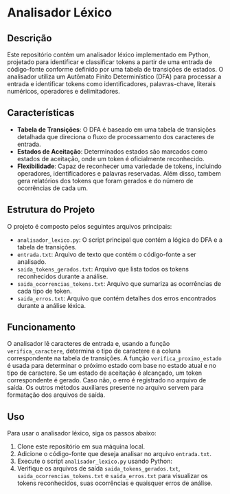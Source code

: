 # Analisador Léxico

## Descrição
Este repositório contém um analisador léxico implementado em Python, projetado para identificar e classificar tokens a partir de uma entrada de código-fonte conforme definido por uma tabela de transições de estados. O analisador utiliza um Autômato Finito Determinístico (DFA) para processar a entrada e identificar tokens como identificadores, palavras-chave, literais numéricos, operadores e delimitadores.

## Características
- **Tabela de Transições**: O DFA é baseado em uma tabela de transições detalhada que direciona o fluxo de processamento dos caracteres de entrada.
- **Estados de Aceitação**: Determinados estados são marcados como estados de aceitação, onde um token é oficialmente reconhecido.
- **Flexibilidade**: Capaz de reconhecer uma variedade de tokens, incluindo operadores, identificadores e palavras reservadas. Além disso, tambem gera relatórios dos tokens que foram gerados e do número de ocorrências de cada um.

## Estrutura do Projeto
O projeto é composto pelos seguintes arquivos principais:
- `analisador_lexico.py`: O script principal que contém a lógica do DFA e a tabela de transições.
- `entrada.txt`: Arquivo de texto que contém o código-fonte a ser analisado.
- `saida_tokens_gerados.txt`: Arquivo que lista todos os tokens reconhecidos durante a análise.
- `saida_ocorrencias_tokens.txt`: Arquivo que sumariza as ocorrências de cada tipo de token.
- `saida_erros.txt`: Arquivo que contém detalhes dos erros encontrados durante a análise léxica.

## Funcionamento
O analisador lê caracteres de entrada e, usando a função `verifica_caractere`, determina o tipo de caractere e a coluna correspondente na tabela de transições. A função `verifica_proximo_estado` é usada para determinar o próximo estado com base no estado atual e no tipo de caractere. Se um estado de aceitação é alcançado, um token correspondente é gerado. Caso não, o erro é registrado no arquivo de saída. Os outros métodos auxiliares presente no arquivo servem para formatação dos arquivos de saída.

## Uso
Para usar o analisador léxico, siga os passos abaixo:
1. Clone este repositório em sua máquina local.
2. Adicione o código-fonte que deseja analisar no arquivo `entrada.txt`.
3. Execute o script `analisador_lexico.py` usando Python:
4. Verifique os arquivos de saída `saida_tokens_gerados.txt`, `saida_ocorrencias_tokens.txt` e `saida_erros.txt` para visualizar os tokens reconhecidos, suas ocorrências e quaisquer erros de análise.